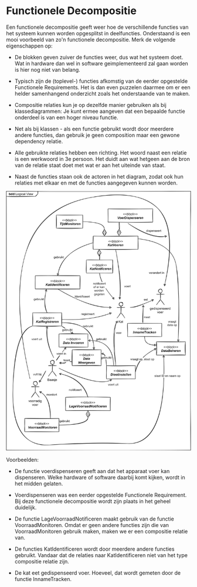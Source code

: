 # Functionele Decompositie

Een functionele decompositie geeft weer hoe de verschillende functies van het systeem kunnen worden opgesplitst in deelfuncties. Onderstaand is een mooi voorbeeld van zo'n functionele decompositie. Merk de volgende eigenschappen op:

- De blokken geven zuiver de functies weer, dus wat het systeem doet. Wat in hardware dan wel in software geimplementeerd zal gaan worden is hier nog niet van belang.

- Typisch zijn de (toplevel-) functies afkomstig van de eerder opgestelde Functionele Requirements. Het is dan even puzzelen daarmee om er een helder samenhangend onderzicht zoals het onderstaande van te maken.

- Compositie relaties kun je op dezelfde manier gebruiken als bij klassediagrammen: Je kunt ermee aangeven dat een bepaalde functie onderdeel is van een hoger niveau functie.

- Net als bij klassen - als een functie gebruikt wordt door meerdere andere functies, dan gebruik je geen composition maar een gewone dependency relatie.

- Alle gebruikte relaties hebben een richting. Het woord naast een relatie is een werkwoord in 3e persoon. Het duidt aan wat hetgeen aan de bron van de relatie staat doet met wat er aan het uiteinde van staat. 

- Naast de functies staan ook de actoren in het diagram, zodat ook hun relaties met elkaar en met de functies aangegeven kunnen worden.

![](./fd-kattenvoermachine.svg)

Voorbeelden:

- De functie voerdispenseren geeft aan dat het apparaat voer kan dispenseren. Welke hardware of software daarbij komt kijken, wordt in het midden gelaten.

- Voerdispenseren was een eerder opgestelde Functionele Requirement. Bij deze functionele decompositie wordt zijn plaats in het geheel duidelijk.

- De functie LageVoorraadNotificeren maakt gebruik van de functie VoorraadMonitoren. Omdat er geen andere functies zijn die van VoorraadMonitoren gebruik maken, maken we er een compositie relatie van.

- De functies KatIdentificeren wordt door meerdere andere functies gebruikt. Vandaar dat de relaties naar KatIdentificeren niet van het type compositie relatie zijn.

- De kat eet gedispenseerd voer. Hoeveel, dat wordt gemeten door de functie InnameTracken.
